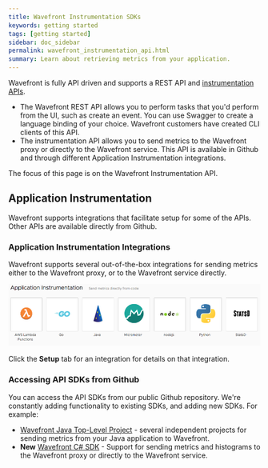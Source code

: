 ```yaml
---
title: Wavefront Instrumentation SDKs
keywords: getting started
tags: [getting started]
sidebar: doc_sidebar
permalink: wavefront_instrumentation_api.html
summary: Learn about retrieving metrics from your application.
---
```


Wavefront is fully API driven and supports a REST API and [instrumentation APIs](wavefront_instrumentation_api.html).
* The Wavefront REST API allows you to perform tasks that you'd perform from the UI, such as create an event. You can use Swagger to create a language binding of your choice.  Wavefront customers have created CLI clients of this API.
* The instrumentation API allows you to send metrics to the Wavefront proxy or directly to the Wavefront service. This API is available in Github and through different Application Instrumentation integrations.

The focus of this page is on the Wavefront Instrumentation API.

## Application Instrumentation

Wavefront supports integrations that facilitate setup for some of the APIs. Other APIs are available directly from Github.

### Application Instrumentation Integrations

Wavefront supports several out-of-the-box integrations for sending metrics either to the Wavefront proxy, or to the Wavefront service directly.


![app instrument](images/app_instrument.png)

Click the **Setup** tab for an integration for details on that integration.


### Accessing API SDKs from Github

You can access the API SDKs from our public Github repository. We're constantly adding functionality to existing SDKs, and adding new SDKs. For example:

* [Wavefront Java Top-Level Project](https://github.com/wavefrontHQ/java) - several independent projects for sending metrics from your Java application to Wavefront.
* **New** [Wavefront C# SDK](https://github.com/wavefrontHQ/wavefront-csharp-sdk) - Support for sending metrics and histograms to the Wavefront proxy or directly to the Wavefront service.
